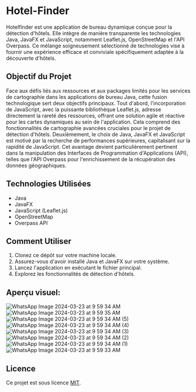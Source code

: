 # Hotel-Finder

Hotelfinder est une application de bureau dynamique conçue pour la détection d'hôtels. Elle intègre de manière transparente les technologies Java, JavaFX et JavaScript, notamment Leaflet.js, OpenStreetMap et l'API Overpass. Ce mélange soigneusement sélectionné de technologies vise à fournir une expérience efficace et conviviale spécifiquement adaptée à la découverte d'hôtels.

## Objectif du Projet

Face aux défis liés aux ressources et aux packages limités pour les services de cartographie dans les applications de bureau Java, cette fusion technologique sert deux objectifs principaux. Tout d'abord, l'incorporation de JavaScript, avec la puissante bibliothèque Leaflet.js, adresse directement la rareté des ressources, offrant une solution agile et réactive pour les cartes dynamiques au sein de l'application. Cela comprend des fonctionnalités de cartographie avancées cruciales pour le projet de détection d'hôtels. Deuxièmement, le choix de Java, JavaFX et JavaScript est motivé par la recherche de performances supérieures, capitalisant sur la rapidité de JavaScript. Cet avantage devient particulièrement pertinent dans la manipulation des Interfaces de Programmation d'Applications (API), telles que l'API Overpass pour l'enrichissement de la récupération des données géographiques.

## Technologies Utilisées

- Java
- JavaFX
- JavaScript (Leaflet.js)
- OpenStreetMap
- Overpass API

## Comment Utiliser

1. Clonez ce dépôt sur votre machine locale.
2. Assurez-vous d'avoir installé Java et JavaFX sur votre système.
3. Lancez l'application en exécutant le fichier principal.
4. Explorez les fonctionnalités de détection d'hôtels.
## Aperçu visuel: 
![WhatsApp Image 2024-03-23 at 9 59 34 AM](https://github.com/ouassima-dihaj/profx/assets/113460174/003b7271-52ec-45cc-aaff-5c90989f565f)
![WhatsApp Image 2024-03-23 at 9 59 35 AM](https://github.com/ouassima-dihaj/profx/assets/113460174/ee075192-952f-41fe-b211-f30b068f1a8e)
![WhatsApp Image 2024-03-23 at 9 59 34 AM (5)](https://github.com/ouassima-dihaj/profx/assets/113460174/4aef0d1c-bebf-49ef-9e09-5d480cc2e7cd)
![WhatsApp Image 2024-03-23 at 9 59 34 AM (4)](https://github.com/ouassima-dihaj/profx/assets/113460174/c4b901b6-ec9e-444f-bd18-0a2481c35159)
![WhatsApp Image 2024-03-23 at 9 59 34 AM (3)](https://github.com/ouassima-dihaj/profx/assets/113460174/44faf835-a40c-4d70-bd6c-e6dea7ee24be)
![WhatsApp Image 2024-03-23 at 9 59 34 AM (2)](https://github.com/ouassima-dihaj/profx/assets/113460174/40cd76ba-1afb-4fbf-bb6a-295970995330)
![WhatsApp Image 2024-03-23 at 9 59 34 AM (1)](https://github.com/ouassima-dihaj/profx/assets/113460174/096814be-68bf-46a9-b225-0d71b21f8cf0)
![WhatsApp Image 2024-03-23 at 9 59 33 AM](https://github.com/ouassima-dihaj/profx/assets/113460174/7bdec5b5-9d13-4d2d-9a4d-f4f57ee5ab15)

## Licence

Ce projet est sous licence [MIT](LICENSE).

